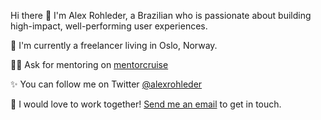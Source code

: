 Hi there 👋 I'm Alex Rohleder, a Brazilian who is passionate about building high-impact, well-performing user experiences.

🔭 I'm currently a freelancer living in Oslo, Norway.

👨‍💻 Ask for mentoring on [mentorcruise](https://mentors.to/alexrohleder)

✨ You can follow me on Twitter [@alexrohleder](https://twitter.com/alexrohleder)

💌 I would love to work together! [Send me an email](mailto:hi@alexrohleder.com) to get in touch.
